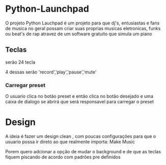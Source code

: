 # Python-Launchpad

O projeto Python Lauchpad é um projeto para que dj's, entusiastas e fans de musica no geral possam criar suas proprias musicas eletronicas, funks ou beat's de rap atravez de um software gratuito que simula um piano

## Teclas
serão 24 tecla

4 dessas serão 'record','play','pause','mute'


### Carregar preset
O usuario clica no botão preset e então clica no botão desejado e uma caixa de dialogo se abrirá que será responsavel para carregar o preset

# Design 

A ideia é fazer um design clean , com poucas configurações para que o usuario possa ir direto ao que realmente importa: Make Music

Porem quero adcionar a opção de mudar o background e de que as teclas fiquem piscando de acordo com padrões pre definidos
